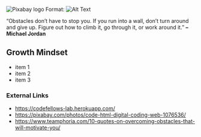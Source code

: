 ![Pixabay logo](https://cdn.pixabay.com/photo/2015/12/04/14/05/code-1076536_960_720.jpg)
Format: ![Alt Text](https://pixabay.com/photos/code-html-digital-coding-web-1076536/)

“Obstacles don’t have to stop you. If you run into a wall, don’t turn around and give up. Figure out how to climb it, go through it, or work around it.”
**– Michael Jordan**

## **Growth Mindset**
- item 1
- item 2
- item 3

### External Links
- https://codefellows-lab.herokuapp.com/
- https://pixabay.com/photos/code-html-digital-coding-web-1076536/
- https://www.teamphoria.com/10-quotes-on-overcoming-obstacles-that-will-motivate-you/





